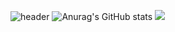 ![header](https://capsule-render.vercel.app/api?type=cylinder&color=0:96afcc,100:2d5c83&height=100&section=header&text=Seoyoung%20Choi&fontSize=50)
![Anurag's GitHub stats](https://github-readme-stats.vercel.app/api?username=0dina&show_icons=true&theme=prussian)
<img src="https://github-readme-stats.vercel.app/api/top-langs/?username=0dina&layout=compact"><br><br>
